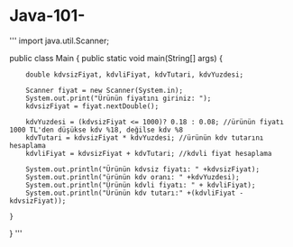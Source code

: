 # Java-101-
'''
import java.util.Scanner;

public class Main {
	public static void main(String[] args) {
		
		double kdvsizFiyat, kdvliFiyat, kdvTutari, kdvYuzdesi; 
		
		Scanner fiyat = new Scanner(System.in);
		System.out.print("Ürünün fiyatını giriniz: ");
		kdvsizFiyat = fiyat.nextDouble();
		
		kdvYuzdesi = (kdvsizFiyat <= 1000)? 0.18 : 0.08; //ürünün fiyatı 1000 TL'den düşükse kdv %18, değilse kdv %8
		kdvTutari = kdvsizFiyat * kdvYuzdesi; //ürünün kdv tutarını hesaplama
		kdvliFiyat = kdvsizFiyat + kdvTutari; //kdvli fiyat hesaplama
		
		System.out.println("Ürünün kdvsiz fiyatı: " +kdvsizFiyat);
		System.out.println("ürünün kdv oranı: " +kdvYuzdesi);
		System.out.println("Ürünün kdvli fiyatı: " + kdvliFiyat);
		System.out.println("Ürünün kdv tutarı:" +(kdvliFiyat - kdvsizFiyat));
			
	}
}
'''
